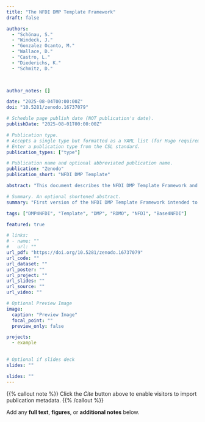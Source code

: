 ```yaml
---
title: "The NFDI DMP Template Framework"
draft: false

authors:
  - "Schönau, S."
  - "Windeck, J."
  - "Gonzalez Ocanto, M."
  - "Wallace, D."
  - "Castro, L."
  - "Diederichs, K."
  - "Schmitz, D."

  

author_notes: []

date: "2025-08-04T00:00:00Z"
doi: "10.5281/zenodo.16737079"

# Schedule page publish date (NOT publication's date).
publishDate: "2025-08-01T00:00:00Z"

# Publication type.
# Accepts a single type but formatted as a YAML list (for Hugo requirements).
# Enter a publication type from the CSL standard.
publication_types: ["type"]

# Publication name and optional abbreviated publication name.
publication: "Zenodo"
publication_short: "NFDI DMP Template"

abstract: "This document describes the NFDI DMP Template Framework and illustrates its use. The framework is intended to serve as a uniform standard for DMP template development for the NFDI consortia and to provide an initial basic DMP template. At the same time, it is openly available, and suitable for reuse."

# Summary. An optional shortened abstract.
summary: "First version of the NFDI DMP Template Framework intended to serve as a uniform standard for DMP template development"

tags: ["DMP4NFDI", "Template", "DMP", "RDMO", "NFDI", "Base4NFDI"]

featured: true

# links:
# - name: ""
#   url: ""
url_pdf: "https://doi.org/10.5281/zenodo.16737079"
url_code: ""
url_dataset: ""
url_poster: ""
url_project: ""
url_slides: ""
url_source: ""
url_video: ""

# Optional Preview Image
image:
  caption: "Preview Image"
  focal_point: ""
  preview_only: false

projects:
  - example
  

# Optional if slides deck
slides: ""

slides: ""
---
```


{{% callout note %}}
Click the _Cite_ button above to enable visitors to import publication metadata.
{{% /callout %}}

Add any **full text**, **figures**, or **additional notes** below.
